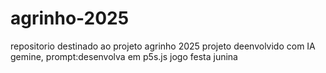 # agrinho-2025
repositorio destinado ao projeto agrinho 2025
projeto deenvolvido com IA gemine, prompt:desenvolva em p5s.js jogo festa junina
